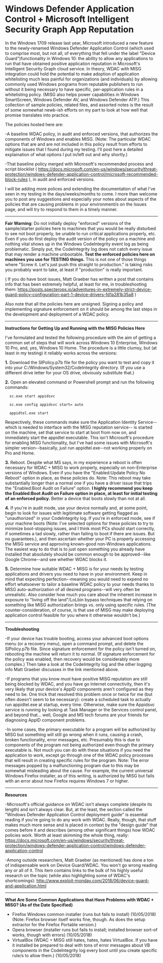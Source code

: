 # Windows Defender Application Control + Microsoft Intelligent Security Graph App Reputation

In the Windows 1709 release last year, Microsoft introduced a new feature to the newly-renamed Windows Defender Application Control (which used to comprise most, but not all, of everything that fell under the label "Device Guard")functionality in Windows 10: the ability to allow any applications to run that have obtained positive application reputation in Microsoft's Intelligent Security Graph cloud service.  In theory, WDAC with MISG integration could hold the potential to make adoption of application whitelisting much less painful for organizations (and individuals) by allowing commonly used Windows programs from reputable publishers to run without it being necessary to have specific, per-application rules in a whitelisting policy. (MISG also helps power capabilities in Windows SmartScreen, Windows Defender AV, and Windows Defender ATP.) This collection of sample policies, related files, and assorted notes is the result of some somewhat newb-ish efforts on my part to look at how well that promise translates into practice.  

The policies hosted here are:

-A baseline WDAC policy, in audit and enforced versions, that authorizes the components of Windows and enables MISG. (Note: The particular WDAC options that are and are not included in this policy result from efforts to mitigate issues that I found during my testing. I'll post here a detailed explaination of what options I put in/left out and why shortly.)   

-That baseline policy merged with Microsoft's recommended process and script blocklist ( https://docs.microsoft.com/en-us/windows/security/threat-protection/windows-defender-application-control/microsoft-recommended-block-rules ), in audit and enforced versions.
 

I will be adding more polices and extending the documentation of what I've seen in my testing in the days/weeks/months to come. I more than welcome you to post any suggestions and especially your notes about aspects of the policies that are causing problems in your environment/s on the Issues page, and will try to respond to them in a timely manner.
______________________________________________________________________________
**Fair Warning**: Do not initially deploy "enforced" versions of the sample/starter policies here to machines that you would be really disturbed to see not boot properly, be unable to run critical applications properly, etc. Even if you do first deploy the audit version of the policy on a machine and nothing vital shows up in the Windows CodeIntegrity event log as being problematic. Simply put, the CodeIntegrity log does not catch every issue that may render a machine unbootable. **Test the enforced policies here on machines you use for TESTING things.** This is not one of those things where "Screw it. Let's just push this straight to production." is taking risks you probably want to take, at least if "production" is really important.
  
( If you do have boot issues, Matt Graeber has written a post that contains info that has been extremely helpful, at least for me, in troubleshooting them: https://posts.specterops.io/adventures-in-extremely-strict-device-guard-policy-configuration-part-1-device-drivers-fd1a281b35a8 )  

Also note that all the policies here are unsigned. Signing a policy and implementing signature enforcement on it should be among the last steps in the development and deployment of a WDAC policy.  
____________________________________________________________________________
**Instructions for Getting Up and Running with the MISG Policies Here**

I've formulated and tested the following procedure with the aim of getting a common set of steps that will work across Windows 10 Enterprise, Windows 10 Pro, and, yes, Windows 10 Home. The procedure is a little clumsy, but (at least in my testing) it reliably works across the versions:

**1.** Download the SIPolicy.p7b file for the policy you want to test and copy it into your C:/Windows/System32/CodeIntegrity directory. (If you use a different drive letter for your OS drive, obviously substitute that.)

**2.** Open an elevated command or Powershell prompt and run the following commands:

      sc.exe start appidsvc
      
      sc.exe config appidsvc start= auto
      
      appidtel.exe start
      
Respectively, these commands make sure the Application Identity Service--which is needed to interface with the MISG reputation service-- is started on the machine, set that service to start at boot from now on, and immediately start the appidtel executable. This isn't Microsoft's procedure for enabling MISG functionality, but I've had some issues with Microsoft's simpler version--basically, just run appidtel.exe--not working properly on Pro and Home.

**3.** Reboot. Despite what MS says, in my experience a reboot is often necessary for WDAC + MISG to work properly, especially on non-Enterprise versions of Windows. Even if you have the "Enabled:Update Policy No Reboot" option in place, as these policies do.  Note: This reboot may take substantially longer than a normal one if you have a driver issue that trips the "Enabled:Boot Audit on Failure" option. **I highly recommend you keep the Enabled:Boot Audit on Failure option in place, at least for initial testing of an enforced policy.** Better a device that boots slowly than not at all.   

**4.** If you're in audit mode, use your device normally and, at some point, begin to look for issues with legitimate software getting flagged as "unauthorized" in your CodeIntegrity log. If you're in enforced mode, see if your machine boots (Note: I've selected options for these policies to try to minimize boot-stopping issues, and I think most PCs should start correctly, if sometimes a tad slowly, rather than failing to boot if there are issues. But no guarantees.), and then ascertain whether your PC is properly accessing the MISG service and approving known-good non-Windows applications.  The easiest way to do that is to just open something you already have installed that absolutely should be common enough to be approved--like Google Chrome--and see whether WDAC blocks it.

**5.** Determine how suitable WDAC + MISG is for your needs by testing applications and drivers you need to have in your environment. Keep in mind that expecting perfection--meaning you would need to expend no effort whatsoever to tailor a baseline WDAC policy to your needs thanks to MISG auto-authorization of all desired programs--will very often be unrealistic. Also consider how much you care about the inherent increase in exposure to "living off the land"/LoLbin bypass techniques that relying on something like MISG authorization brings vs. only using specific rules. (The counter-consideration, of course, is that use of MISG may make deploying application control feasible for you where it otherwise wouldn't be.)  
____________________________________________________________________________
**Troubleshooting**

-If your device has trouble booting, access your advanced boot options menu (or a recovery menu), open a command prompt, and delete the SIPolicy.p7b file. Since signature enforcement for the policy isn't turned on, rebooting the machine will return it to normal. (If signature enforcement for the policy was enabled, then recovery would be considerably more complex.) Then take a look at the CodeIntegrity log and the other logging info Matt Graeber discusses in the link mentioned above.  

-If programs that you know *must* have positive MISG reputation are still being blocked by WDAC, and you have go Internet connectivity, then it's very likely that your device's AppID components aren't configured as they need to be. One trick that resolved this problem once or twice for me (but often doesn't seem to be necessary): create a scheduled task to actually run appidtel.exe at startup, every time. Otherwise, make sure the Appidsvc service is running by looking at Task Manager or the Services control panel, and beyond that... well, Google and MS tech forums are your friends for diagnosing AppID component problems.   

-In some cases, the primary executable for a program will be authorized by MISG but something will still go wrong when it runs, causing a crash, broken functionality, error messages, etc. Presumably this is due to components of the program not being authorized even though the primary executable is. Not much you can do with these situations if you need the application to work, except go through one of the WDAC policy processes that will result in creating specific rules for the program. Note: The error messages popped by a malfunctioning program due to this may be somewhat misleading about the cause. For example, the current universal Windows Firefox installer, as of this writing, is authorized by MISG but fails with an error about how Firefox requires Windows 7 or higher.       

____________________________________________________________________________
**Resources**

-Microsoft's official guidance on WDAC isn't always complete (despite its length) and isn't always clear.  But, at the least, the section called the "Windows Defender Application Control deployment guide" is essential reading if you're going to do any work with WDAC. Really, though, that stuff makes much more sense and is placed in context by the "design guide" that comes before it and describes (among other significant things) how WDAC policies work. Worth at least skimming the whole thing, really: https://docs.microsoft.com/en-us/windows/security/threat-protection/windows-defender-application-control/windows-defender-application-control

-Among outside researchers, Matt Graeber (as mentioned) has done a ton of indispensable work on Device Guard/WDAC. You won't go wrong reading any or all of it. This item contains links to the bulk of his highly useful research on the topic (while also highlighting some of WDAC's shortcomings): http://www.exploit-monday.com/2018/06/device-guard-and-application.html

____________________________________________________________________________
**What Are Some Common Applications that Have Problems with WDAC + MISG?  (As of the Date Specified)**

- Firefox Windows common installer (runs but fails to install) (10/05/2018)
(Note: Firefox browser itself works fine, though. As does the setup extractor for the Firefox Portable version.)
- Opera browser (installer runs but fails to install; installed browser sort-of works, though with errors) (10/05/2018)
- VirtualBox (WDAC + MISG still hates, hates, hates VirtualBox. If you have it installed be prepared to deal with tons of error messages about VB components in the CodeIntegrity log every boot until you create specific rule/s to allow them.) (10/05/2018) 


 

